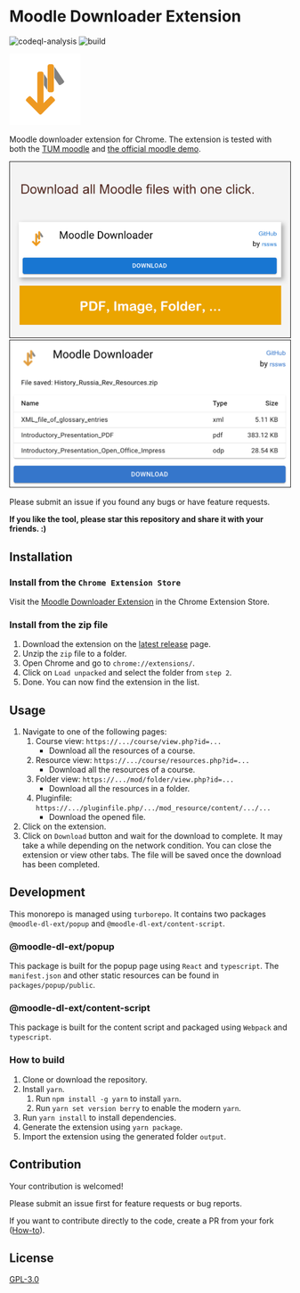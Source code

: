 # Moodle Downloader Extension

![codeql-analysis](https://github.com/rssws/moodle-dl-ext/actions/workflows/codeql-analysis.yml/badge.svg?event=push)
![build](https://github.com/rssws/moodle-dl-ext/actions/workflows/build.yml/badge.svg?event=push)

<img src="./assets/moodle-dl-ext-512.png" width=128 height=128 />

Moodle downloader extension for Chrome. 
The extension is tested with both the [TUM moodle](https://moodle.tum.de) and [the official moodle demo](https://moodle.org/demo).

<img src="./assets/screenshots-640x400.png" border=1>

<img src="./assets/screenshot-0.2.0-1.png" width=640 border=1>

Please submit an issue if you found any bugs or have feature requests.

**If you like the tool, please star this repository and share it with your friends. :)**

## Installation
### Install from the `Chrome Extension Store`
Visit the [Moodle Downloader Extension](https://chrome.google.com/webstore/detail/moodle-downloader/egdkcpdcopinmhfphdmdagnpogclbpln) in the Chrome Extension Store.

### Install from the zip file
1. Download the extension on the [latest release](https://github.com/rssws/moodle-dl-ext/releases) page.
2. Unzip the `zip` file to a folder.
3. Open Chrome and go to `chrome://extensions/`.
4. Click on `Load unpacked` and select the folder from `step 2`.
5. Done. You can now find the extension in the list.

## Usage
1. Navigate to one of the following pages:
   1. Course view: `https://.../course/view.php?id=...`
      - Download all the resources of a course.
   2. Resource view: `https://.../course/resources.php?id=...`
      - Download all the resources of a course.
   3. Folder view: `https://.../mod/folder/view.php?id=...`
      - Download all the resources in a folder.
   4. Pluginfile: `https://.../pluginfile.php/.../mod_resource/content/.../...`
      - Download the opened file.
2. Click on the extension.
3. Click on `Download` button and wait for the download to complete. 
   It may take a while depending on the network condition.
   You can close the extension or view other tabs.
   The file will be saved once the download has been completed.

## Development
This monorepo is managed using `turborepo`. It contains two packages `@moodle-dl-ext/popup` and `@moodle-dl-ext/content-script`.

### @moodle-dl-ext/popup
This package is built for the popup page using `React` and `typescript`.
The `manifest.json` and other static resources can be found in `packages/popup/public`.

### @moodle-dl-ext/content-script
This package is built for the content script and packaged using `Webpack` and `typescript`.

### How to build
1. Clone or download the repository.
2. Install `yarn`.
   1. Run `npm install -g yarn` to install `yarn`.
   2. Run `yarn set version berry` to enable the modern `yarn`.
3. Run `yarn install` to install dependencies.
4. Generate the extension using `yarn package`.
5. Import the extension using the generated folder `output`.

## Contribution

Your contribution is welcomed!

Please submit an issue first for feature requests or bug reports.

If you want to contribute directly to the code, create a PR from your fork ([How-to](https://docs.github.com/en/pull-requests/collaborating-with-pull-requests/proposing-changes-to-your-work-with-pull-requests/creating-a-pull-request-from-a-fork)).

## License
[GPL-3.0](./LICENSE)
